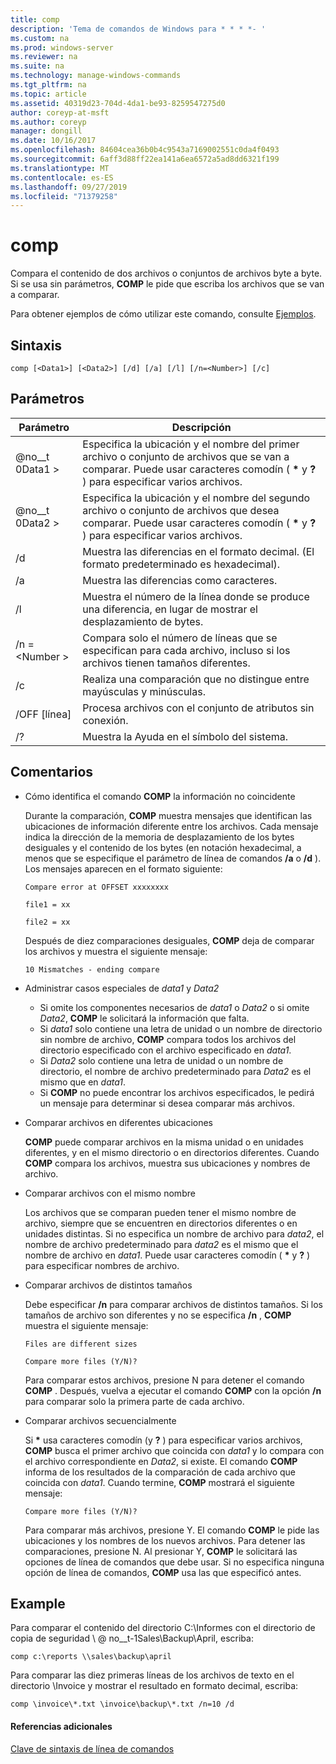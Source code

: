 ```yaml
---
title: comp
description: 'Tema de comandos de Windows para * * * *- '
ms.custom: na
ms.prod: windows-server
ms.reviewer: na
ms.suite: na
ms.technology: manage-windows-commands
ms.tgt_pltfrm: na
ms.topic: article
ms.assetid: 40319d23-704d-4da1-be93-8259547275d0
author: coreyp-at-msft
ms.author: coreyp
manager: dongill
ms.date: 10/16/2017
ms.openlocfilehash: 84604cea36b0b4c9543a7169002551c0da4f0493
ms.sourcegitcommit: 6aff3d88ff22ea141a6ea6572a5ad8dd6321f199
ms.translationtype: MT
ms.contentlocale: es-ES
ms.lasthandoff: 09/27/2019
ms.locfileid: "71379258"
---
```

# <a name="comp"></a>comp



Compara el contenido de dos archivos o conjuntos de archivos byte a byte. Si se usa sin parámetros, **COMP** le pide que escriba los archivos que se van a comparar.

Para obtener ejemplos de cómo utilizar este comando, consulte [Ejemplos](#BKMK_examples).

## <a name="syntax"></a>Sintaxis

```
comp [<Data1>] [<Data2>] [/d] [/a] [/l] [/n=<Number>] [/c]
```

## <a name="parameters"></a>Parámetros

|Parámetro|Descripción|
|---------|-----------|
|@no__t 0Data1 >|Especifica la ubicación y el nombre del primer archivo o conjunto de archivos que se van a comparar. Puede usar caracteres comodín ( **&#42;** y **?** ) para especificar varios archivos.|
|@no__t 0Data2 >|Especifica la ubicación y el nombre del segundo archivo o conjunto de archivos que desea comparar. Puede usar caracteres comodín ( **&#42;** y **?** ) para especificar varios archivos.|
|/d|Muestra las diferencias en el formato decimal. (El formato predeterminado es hexadecimal).|
|/a|Muestra las diferencias como caracteres.|
|/l|Muestra el número de la línea donde se produce una diferencia, en lugar de mostrar el desplazamiento de bytes.|
|/n = \<Number >|Compara solo el número de líneas que se especifican para cada archivo, incluso si los archivos tienen tamaños diferentes.|
|/c|Realiza una comparación que no distingue entre mayúsculas y minúsculas.|
|/OFF [línea]|Procesa archivos con el conjunto de atributos sin conexión.|
|/?|Muestra la Ayuda en el símbolo del sistema.|

## <a name="remarks"></a>Comentarios

-   Cómo identifica el comando **COMP** la información no coincidente

    Durante la comparación, **COMP** muestra mensajes que identifican las ubicaciones de información diferente entre los archivos. Cada mensaje indica la dirección de la memoria de desplazamiento de los bytes desiguales y el contenido de los bytes (en notación hexadecimal, a menos que se especifique el parámetro de línea de comandos **/a** o **/d** ). Los mensajes aparecen en el formato siguiente:

    `Compare error at OFFSET xxxxxxxx`

    `file1 = xx`

    `file2 = xx`

    Después de diez comparaciones desiguales, **COMP** deja de comparar los archivos y muestra el siguiente mensaje:

    `10 Mismatches - ending compare`
-   Administrar casos especiales de *data1* y *Data2*  
    -   Si omite los componentes necesarios de *data1* o *Data2* o si omite *Data2*, **COMP** le solicitará la información que falta.
    -   Si *data1* solo contiene una letra de unidad o un nombre de directorio sin nombre de archivo, **COMP** compara todos los archivos del directorio especificado con el archivo especificado en *data1*.
    -   Si *Data2* solo contiene una letra de unidad o un nombre de directorio, el nombre de archivo predeterminado para *Data2* es el mismo que en *data1*.
    -   Si **COMP** no puede encontrar los archivos especificados, le pedirá un mensaje para determinar si desea comparar más archivos.
-   Comparar archivos en diferentes ubicaciones

    **COMP** puede comparar archivos en la misma unidad o en unidades diferentes, y en el mismo directorio o en directorios diferentes. Cuando **COMP** compara los archivos, muestra sus ubicaciones y nombres de archivo.
-   Comparar archivos con el mismo nombre

    Los archivos que se comparan pueden tener el mismo nombre de archivo, siempre que se encuentren en directorios diferentes o en unidades distintas. Si no especifica un nombre de archivo para *data2*, el nombre de archivo predeterminado para *data2* es el mismo que el nombre de archivo en *data1*. Puede usar caracteres comodín ( **&#42;** y **?** ) para especificar nombres de archivo.
-   Comparar archivos de distintos tamaños

    Debe especificar **/n** para comparar archivos de distintos tamaños. Si los tamaños de archivo son diferentes y no se especifica **/n** , **COMP** muestra el siguiente mensaje:

    `Files are different sizes`

    `Compare more files (Y/N)?`

    Para comparar estos archivos, presione N para detener el comando **COMP** . Después, vuelva a ejecutar el comando **COMP** con la opción **/n** para comparar solo la primera parte de cada archivo.
-   Comparar archivos secuencialmente

    Si **&#42;** usa caracteres comodín (y **?** ) para especificar varios archivos, **COMP** busca el primer archivo que coincida con *data1* y lo compara con el archivo correspondiente en *Data2*, si existe. El comando **COMP** informa de los resultados de la comparación de cada archivo que coincida con *data1*. Cuando termine, **COMP** mostrará el siguiente mensaje:

    `Compare more files (Y/N)?`

    Para comparar más archivos, presione Y. El comando **COMP** le pide las ubicaciones y los nombres de los nuevos archivos. Para detener las comparaciones, presione N. Al presionar Y, **COMP** le solicitará las opciones de línea de comandos que debe usar. Si no especifica ninguna opción de línea de comandos, **COMP** usa las que especificó antes.

## <a name="BKMK_examples"></a>Example

Para comparar el contenido del directorio C:\Informes con el directorio de copia de seguridad \\ @ no__t-1Sales\Backup\April, escriba:
```
comp c:\reports \\sales\backup\april
```
Para comparar las diez primeras líneas de los archivos de texto en el directorio \Invoice y mostrar el resultado en formato decimal, escriba:
```
comp \invoice\*.txt \invoice\backup\*.txt /n=10 /d
```

#### <a name="additional-references"></a>Referencias adicionales

[Clave de sintaxis de línea de comandos](command-line-syntax-key.md)